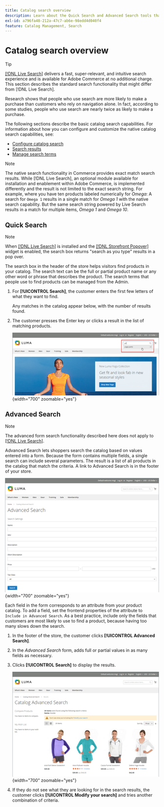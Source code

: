 ```yaml
---
title: Catalog search overview
description: Learn about the Quick Search and Advanced Search tools that customers can use to locate products on the storefront.
exl-id: a796fa48-212a-47c7-ab6e-98edd4d040f4
feature: Catalog Management, Search
---
```

# Catalog search overview

>[!TIP]
>
>[[!DNL Live Search]](https://experienceleague.adobe.com/docs/commerce/live-search/overview.html) delivers a fast, super-relevant, and intuitive search experience and is available for Adobe Commerce at no additional charge. This section describes the standard search functionality that might differ from [!DNL Live Search].

Research shows that people who use search are more likely to make a purchase than customers who rely on navigation alone. In fact, according to some studies, people who use search are nearly twice as likely to make a purchase.

The following sections describe the basic catalog search capabilities. For information about how you can configure and customize the native catalog search capabilities, see:

- [Configure catalog search](search-configuration.md)
- [Search results](search-results.md)
- [Manage search terms](search-terms.md)

>[!NOTE]
>
>The native search functionality in Commerce provides exact match search results. While [!DNL Live Search], an optional module available for installation and enablement within Adobe Commerce, is implemented differently and the result is not limited to the exact search string. For example, where you have ten products labeled numerically for _Omega_: A search for `Omega 1` results in a single match for _Omega 1_ with the native search capability. But the same search string powered by Live Search results in a match for multiple items, _Omega 1_ and _Omega 10_.

## Quick Search

>[!NOTE]
>
>When [[!DNL Live Search]](https://experienceleague.adobe.com/en/docs/commerce/live-search/overview) is installed and the [[!DNL Storefront Popover]](https://experienceleague.adobe.com/en/docs/commerce/live-search/live-search-storefront/storefront-popover) widget is enabled, the search box returns "search as you type" results in a pop over.

The search box in the header of the store helps visitors find products in your catalog. The search text can be the full or partial product name or any other word or phrase that describes the product. The search terms that people use to find products can be managed from the Admin.

1. For **[!UICONTROL Search]**, the customer enters the first few letters of what they want to find.

   Any matches in the catalog appear below, with the number of results found.

1. The customer presses the Enter key or clicks a result in the list of matching products.

   ![Search](./assets/storefront-search-box.png){width="700" zoomable="yes"}

## Advanced Search

>[!NOTE]
>
>The advanced form search functionality described here does not apply to [[!DNL Live Search]](https://experienceleague.adobe.com/docs/commerce/live-search/overview.html).

Advanced Search lets shoppers search the catalog based on values entered into a form. Because the form contains multiple fields, a single search can include several parameters. The result is a list of all products in the catalog that match the criteria. A link to Advanced Search is in the footer of your store.

![Advanced Search](./assets/storefront-search-advanced.png){width="700" zoomable="yes"}

Each field in the form corresponds to an attribute from your product catalog. To add a field, set the frontend properties of the attribute to `Include in Advanced Search`. As a best practice, include only the fields that customers are most likely to use to find a product, because having too many slows down the search.

1. In the footer of the store, the customer clicks **[!UICONTROL Advanced Search]**.

1. In the _Advanced Search_ form, adds full or partial values in as many fields as necessary.

1. Clicks **[!UICONTROL Search]** to display the results.

   ![Search Results](./assets/storefront-search-advanced-results-modify.png){width="700" zoomable="yes"}

1. If they do not see what they are looking for in the search results, the customer clicks **[!UICONTROL Modify your search]** and tries another combination of criteria.
